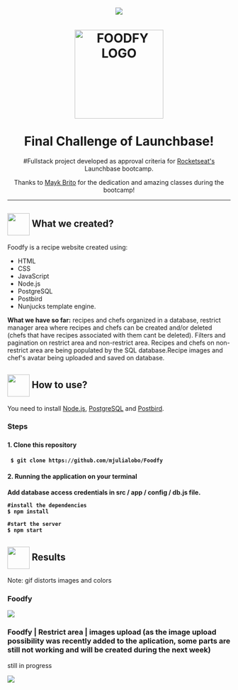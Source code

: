 
<h1 align="center">
<img src="https://github.com/mjulialobo/Foodfy/blob/master/public/assets/logo.png"/>
  <br>
  <br>
  <img src="https://github.com/luskafaria/foodfy/blob/master/public/assets/chef.png" alt="FOODFY LOGO" width="200">

<br>  
<br>
Final Challenge of Launchbase!
</h1>

<p align="center">#Fullstack project developed as approval criteria for <a href="https://rocketseat.com.br/">Rocketseat's </a> Launchbase bootcamp. </p>
<p align="center">Thanks to  <a href='https://github.com/maykbrito/'>Mayk Brito</a> for the dedication and amazing classes during the bootcamp!</p>

<hr />

<h2> <img src= "https://img.icons8.com/plasticine/2x/rocket.png" width="50px" height="50px" align="center"/> What we created? </h2>

<p> Foodfy is a recipe website created using:
 <ul>
  <li>HTML</li>
  <li> CSS</li>
  <li>JavaScript</li>
  <li>Node.js</li>
   <li>PostgreSQL</li>
   <li>Postbird</li>
  <li>Nunjucks template engine. </li> </ul></p>

<p> <strong> What we have so far:</strong> recipes and chefs organized in a database, restrict manager area where recipes and chefs can be created and/or deleted (chefs that have recipes associated with them cant be deleted). Filters and pagination on restrict area and non-restrict area. Recipes and chefs on non-restrict area are being populated by the SQL database.Recipe images and chef's avatar being uploaded and saved on database. </p>
<h2> <img src="https://i.dlpng.com/static/png/6577858_preview.png" width="50px" align="center"/> How to use? </h2>
<p> You need to install <a href="https://nodejs.org/en/">Node.js</a>, <a href="https://www.postgresql.org/">PostgreSQL</a> and <a href="https://www.electronjs.org/apps/postbird">Postbird</a>. </p>
   
<h3> Steps <h3>
<h4> 1. Clone this repository <h4>

```
 $ git clone https://github.com/mjulialobo/Foodfy
```

<h4> 2. Running the application on your terminal <h4>

<p> Add database access credentials in src / app / config / db.js file. </p>

```
#install the dependencies
$ npm install

#start the server
$ npm start

```
<h2><img src="https://static.thenounproject.com/png/25759-200.png"width="50px" height="50px" align="center"/> Results</h2>
<p>Note: gif distorts images and colors</p>

<h3> Foodfy </h3>
<img src="https://user-images.githubusercontent.com/65983895/87258950-124a3d00-c47e-11ea-92b2-d0f4955418b4.gif"/>

<h3> Foodfy | Restrict area | images upload (as the image upload possibility was recently added to the aplication, some parts are still not working and will be created during the next week) </h3>
<p> still in progress </p>
<img src="https://user-images.githubusercontent.com/65983895/89078628-238ab900-d35b-11ea-90b6-edd9e907b9c8.gif"/>


  


